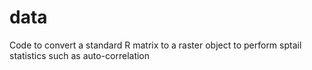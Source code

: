 # data
Code to convert a standard R matrix to a raster object to perform sptail statistics such as auto-correlation
